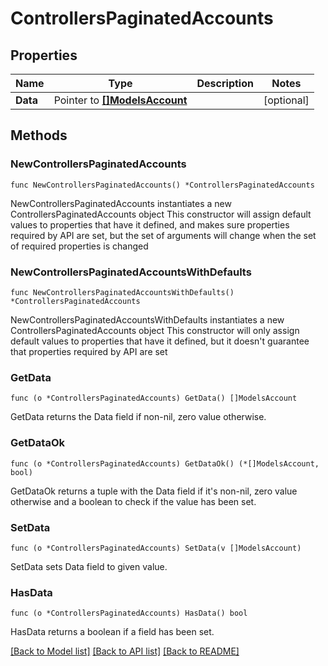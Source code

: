 # ControllersPaginatedAccounts

## Properties

Name | Type | Description | Notes
------------ | ------------- | ------------- | -------------
**Data** | Pointer to [**[]ModelsAccount**](ModelsAccount.md) |  | [optional] 

## Methods

### NewControllersPaginatedAccounts

`func NewControllersPaginatedAccounts() *ControllersPaginatedAccounts`

NewControllersPaginatedAccounts instantiates a new ControllersPaginatedAccounts object
This constructor will assign default values to properties that have it defined,
and makes sure properties required by API are set, but the set of arguments
will change when the set of required properties is changed

### NewControllersPaginatedAccountsWithDefaults

`func NewControllersPaginatedAccountsWithDefaults() *ControllersPaginatedAccounts`

NewControllersPaginatedAccountsWithDefaults instantiates a new ControllersPaginatedAccounts object
This constructor will only assign default values to properties that have it defined,
but it doesn't guarantee that properties required by API are set

### GetData

`func (o *ControllersPaginatedAccounts) GetData() []ModelsAccount`

GetData returns the Data field if non-nil, zero value otherwise.

### GetDataOk

`func (o *ControllersPaginatedAccounts) GetDataOk() (*[]ModelsAccount, bool)`

GetDataOk returns a tuple with the Data field if it's non-nil, zero value otherwise
and a boolean to check if the value has been set.

### SetData

`func (o *ControllersPaginatedAccounts) SetData(v []ModelsAccount)`

SetData sets Data field to given value.

### HasData

`func (o *ControllersPaginatedAccounts) HasData() bool`

HasData returns a boolean if a field has been set.


[[Back to Model list]](../README.md#documentation-for-models) [[Back to API list]](../README.md#documentation-for-api-endpoints) [[Back to README]](../README.md)


